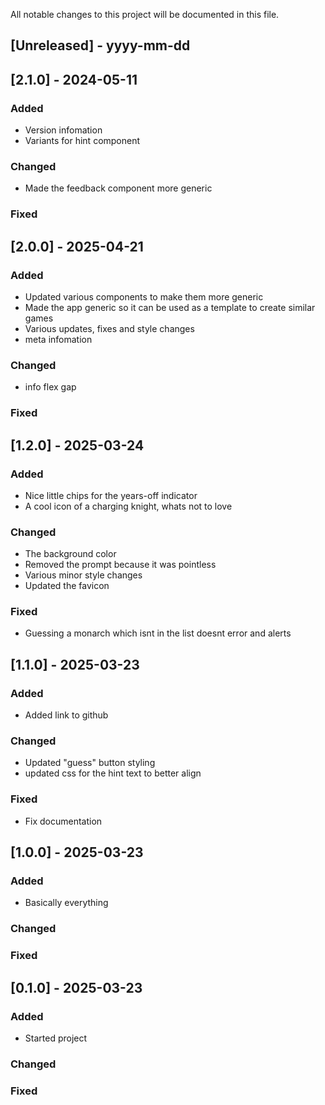 All notable changes to this project will be documented in this file.

## [Unreleased] - yyyy-mm-dd

## [2.1.0] - 2024-05-11

### Added

- Version infomation
- Variants for hint component

### Changed

- Made the feedback component more generic

### Fixed

## [2.0.0] - 2025-04-21

### Added

- Updated various components to make them more generic
- Made the app generic so it can be used as a template to create similar games
- Various updates, fixes and style changes
- meta infomation

### Changed

- info flex gap

### Fixed

## [1.2.0] - 2025-03-24

### Added

- Nice little chips for the years-off indicator
- A cool icon of a charging knight, whats not to love

### Changed

- The background color
- Removed the prompt because it was pointless
- Various minor style changes
- Updated the favicon

### Fixed

- Guessing a monarch which isnt in the list doesnt error and alerts

## [1.1.0] - 2025-03-23

### Added

- Added link to github

### Changed

- Updated "guess" button styling
- updated css for the hint text to better align

### Fixed

- Fix documentation

## [1.0.0] - 2025-03-23

### Added

- Basically everything

### Changed

### Fixed

## [0.1.0] - 2025-03-23

### Added

- Started project

### Changed

### Fixed
